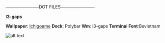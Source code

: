 -̶-̶-̶-̶-̶-̶-̶-̶-̶-̶-̶-̶-̶-̶-̶-̶-̶-̶-̶-̶-̶-̶-̶-̶DOT FILES-̶-̶-̶-̶-̶-̶-̶-̶-̶-̶-̶-̶-̶-̶-̶-̶-̶-̶-̶-̶-̶-̶-̶-̶

**I3-gaps**


**Wallpaper**: [Ichigoame](https://gelbooru.com/index.php?page=post&s=view&id=6195212&tags=ichigoame+)
**Dock**: Polybar
**Wm**: i3-gaps
**Terminal Font**:Bevietnam

![alt text](https://cdn.discordapp.com/attachments/862918880523583498/876800495463829524/ricecomplete.png)




